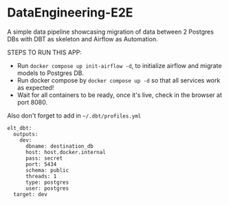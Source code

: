# DataEngineering-E2E
A simple data pipeline showcasing migration of data between 2 Postgres DBs with DBT as skeleton and Airflow as Automation.

STEPS TO RUN THIS APP:
- Run `docker compose up init-airflow -d`, to initialize airflow and migrate models to Postgres DB. 
- Run docker compose by `docker compose up -d` so that all services work as expected! 
- Wait for all containers to be ready, once it's live, check in the browser at port 8080.

Also don't forget to add in `~/.dbt/profiles.yml`
```
elt_dbt:
  outputs:
    dev:
      dbname: destination_db
      host: host.docker.internal
      pass: secret
      port: 5434
      schema: public
      threads: 1
      type: postgres
      user: postgres
  target: dev
```